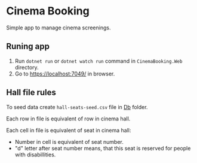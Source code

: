 # Cinema Booking

Simple app to manage cinema screenings.

## Runing app

1. Run `dotnet run` or `dotnet watch run` command in `CinemaBooking.Web` directory.
1. Go to <https://localhost:7049/> in browser.

## Hall file rules

To seed data create `hall-seats-seed.csv` file in [Db](src/CinemaBooking.Web/Db) folder.

Each row in file is equivalent of row in cinema hall.

Each cell in file is equivalent of seat in cinema hall:
- Number in cell is equivalent of seat number.
- "d" letter after seat number means, that this seat is reserved for people with disabillities.